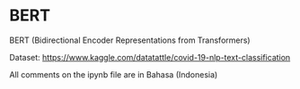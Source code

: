 # BERT
BERT (Bidirectional Encoder Representations from Transformers)

Dataset:
https://www.kaggle.com/datatattle/covid-19-nlp-text-classification

All comments on the ipynb file are in Bahasa (Indonesia)
